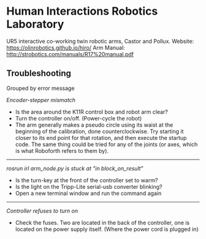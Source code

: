# Human Interactions Robotics Laboratory
UR5 interactive co-working twin robotic arms, Castor and Pollux.
Website: https://olinrobotics.github.io/hiro/
Arm Manual: http://strobotics.com/manuals/R17%20manual.pdf

## Troubleshooting

Grouped by error message

*Encoder-stepper mismatch*
* Is the area around the K11R control box and robot arm clear?
* Turn the controller on/off. (Power-cycle the robot)
* The arm generally makes a pseudo circle using its waist at the beginning of the calibration, done counterclockwise. Try starting it closer to its end point for that rotation, and then execute the startup code. The same thing could be tried for any of the joints (or axes, which is what Roboforth refers to them by).

---

*rosrun irl arm_node.py is stuck at "in block_on_result"*
* Is the turn-key at the front of the controller set to warm?
* Is the light on the Tripp-Lite serial-usb converter blinking?
* Open a new terminal window and run the command again

---

*Controller refuses to turn on*
* Check the fuses. Two are located in the back of the controller, one is located on the power supply itself. (Where the power cord is plugged in)

